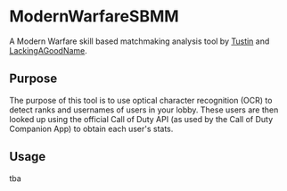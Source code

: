 # ModernWarfareSBMM

A Modern Warfare skill based matchmaking analysis tool by [Tustin](https://github.com/Tustin) and [LackingAGoodName](https://github.com/EthanC).

## Purpose

The purpose of this tool is to use optical character recognition (OCR) to detect ranks and usernames of users in your lobby. These users are then looked up using the official Call of Duty API (as used by the Call of Duty Companion App) to obtain each user's stats.

## Usage

tba
